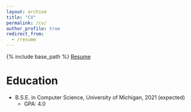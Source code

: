 ```yaml
---
layout: archive
title: "CV"
permalink: /cv/
author_profile: true
redirect_from:
  - /resume
---
```


{% include base_path %}
[Resume](../assets/cv/Resume.pdf)

Education
======
* B.S.E. in Computer Science, University of Michigan, 2021 (expected)
	* GPA: 4.0

